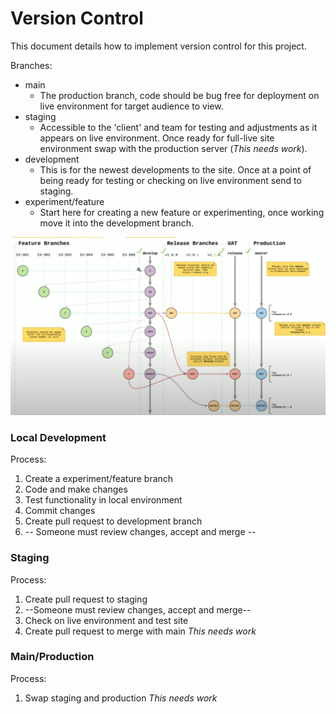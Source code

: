 # Version Control
This document details how to implement version control for this project.

Branches:
- main 
  - The production branch, code should be bug free for deployment on live environment for target audience to view.
- staging
  - Accessible to the 'client' and team for testing and adjustments as it appears on live environment. Once ready for full-live site environment swap with the production server (*This needs work*).
- development
  - This is for the newest developments to the site. Once at a point of being ready for testing or checking on live environment send to staging.
- experiment/feature
  - Start here for creating a new feature or experimenting, once working move it into the development branch. 

![img.png](resources/branches.png)

### Local Development
Process:
1. Create a experiment/feature branch
2. Code and make changes
3. Test functionality in local environment
4. Commit changes
5. Create pull request to development branch
6. -- Someone must review changes, accept and merge --

### Staging 
Process: 
1. Create pull request to staging
2. --Someone must review changes, accept and merge--
3. Check on live environment and test site
4. Create pull request to merge with main *This needs work*

### Main/Production
Process:
1. Swap staging and production *This needs work*
